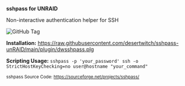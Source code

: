 **sshpass for UNRAID**

Non-interactive authentication helper for SSH

![GitHub Tag](https://img.shields.io/github/v/tag/desertwitch/sshpass-unRAID?label=release&color=peru)

**Installation:** https://raw.githubusercontent.com/desertwitch/sshpass-unRAID/main/plugin/dwsshpass.plg

**Scripting Usage:** `sshpass -p 'your_password' ssh -o StrictHostKeyChecking=no user@hostname "your_command"`

<sub>sshpass Source Code: https://sourceforge.net/projects/sshpass/</sub>

